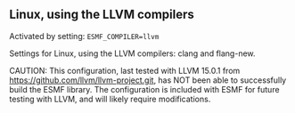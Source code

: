 ## Linux, using the LLVM compilers

Activated by setting: `ESMF_COMPILER=llvm`

Settings for Linux, using the LLVM compilers: clang and flang-new.

CAUTION:
This configuration, last tested with LLVM 15.0.1 from https://github.com/llvm/llvm-project.git,
has NOT been able to successfully build the ESMF library. The configuration is included with
ESMF for future testing with LLVM, and will likely require modifications.
